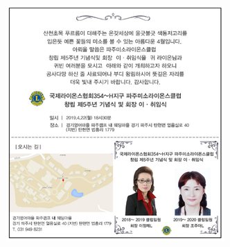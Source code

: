 <html>
  <head>
        <title></title>
   </head>
   <body>
         <img src="cho.jpg">
    </body>

